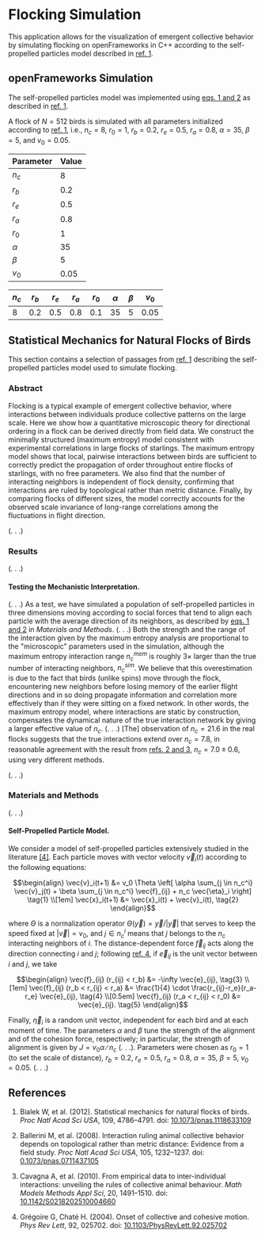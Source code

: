 # Flocking Simulation

This application allows for the visualization of emergent collective behavior by simulating flocking on openFrameworks in C++ according to the self-propelled particles model described in [ref. 1](#ref).

## openFrameworks Simulation

The self-propelled particles model was implemented using [eqs. 1 and 2](#eqs) as described in [ref. 1](#ref).

A flock of $N = 512$ birds is simulated with all parameters initialized according to [ref. 1](#ref), i.e., $n_c = 8$, $r_0 = 1$, $r_b = 0.2$, $r_e = 0.5$, $r_a = 0.8$, $\alpha = 35$, $\beta = 5$, and $v_0 = 0.05$.

| Parameter | Value |
| --------- | ----- |
| $n_c$     | 8     |
| $r_b$     | 0.2   |
| $r_e$     | 0.5   |
| $r_a$     | 0.8   |
| $r_0$     | 1     |
| $\alpha$  | 35    |
| $\beta$   | 5     |
| $v_0$     | 0.05  |

| $n_c$ | $r_b$ | $r_e$ | $r_a$ | $r_0$ | $\alpha$ | $\beta$ | $v_0$ |
| ----  | ----- | ----- | ----- | ----- | -------- | ------- | ----- |
| 8     | 0.2   | 0.5   | 0.8   | 0.1   | 35       | 5       | 0.05  |

## Statistical Mechanics for Natural Flocks of Birds

This section contains a selection of passages from [ref. 1](#ref) describing the self-propelled particles model used to simulate flocking.

### Abstract

Flocking is a typical example of emergent collective behavior, where interactions between individuals produce collective patterns on the large scale. Here we show how a quantitative microscopic theory for directional ordering in a flock can be derived directly from field data. We construct the minimally structured (maximum entropy) model consistent with experimental correlations in large flocks of starlings. The maximum entropy model shows that local, pairwise interactions between birds are sufficient to correctly predict the propagation of order throughout entire flocks of starlings, with no free parameters. We also find that the number of interacting neighbors is independent of flock density, confirming that interactions are ruled by topological rather than metric distance. Finally, by comparing flocks of different sizes, the model correctly accounts for the observed scale invariance of long-range correlations among the fluctuations in flight direction.

(. . .)

### Results

(. . .)

#### Testing the Mechanistic Interpretation.

(. . .) As a test, we have simulated a population of self-propelled particles in three dimensions moving according to social forces that tend to align each particle with the average direction of its neighbors, as described by [eqs. 1 and 2](#eqs) in _Materials and Methods_. (. . .) Both the strength and the range of the interaction given by the maximum entropy analysis are proportional to the "microscopic" parameters used in the simulation, although the maximum entropy interaction range $n_c^{mem}$ is roughly $3 \times$ larger than the true number of interacting neighbors, $n_c^{sim}$. We believe that this overestimation is due to the fact that birds (unlike spins) move through the flock, encountering new neighbors before losing memory of the earlier flight directions and in so doing propagate information and correlation more effectively than if they were sitting on a fixed network. In other words, the maximum entropy model, where interactions are static by construction, compensates the dynamical nature of the true interaction network by giving a larger effective value of $n_c$. (. . .) \[The\] observation of $n_c = 21.6$ in the real flocks suggests that the true interactions extend over $n_c = 7.8$, in reasonable agreement with the result from [refs. 2 and 3](#ref), $n_c = 7.0 \pm 0.6$, using very different methods.

(. . .)

### Materials and Methods

(. . .)

#### Self-Propelled Particle Model.

We consider a model of self-propelled particles extensively studied in the literature [\[4\]](#ref). Each particle moves with vector velocity $\vec{v}_i(t)$ according to the following equations:

<a id="eqs"/></a>
```math
\begin{align}
\vec{v}_i(t+1) &= v_0 \Theta \left[ \alpha \sum_{j \in n_c^i} \vec{v}_j(t) + \beta \sum_{j \in n_c^i} \vec{f}_{ij} + n_c \vec{\eta}_i \right] \tag{1} \\[1em]
\vec{x}_i(t+1) &= \vec{x}_i(t) + \vec{v}_i(t), \tag{2}
\end{align}
```

where $\Theta$ is a normalization operator $\Theta(\vec{y}) = \vec{y} / |\vec{y}|$ that serves to keep the speed fixed at $|\vec{v}| = v_0$, and $j \in n_c^i$ means that $j$ belongs to the $n_c$ interacting neighbors of $i$. The distance-dependent force $\vec{f}_ {ij}$ acts along the direction connecting $i$ and $j$; following [ref. 4](#ref), if $\vec{e}_ {ij}$ is the unit vector between $i$ and $j$, we take

```math
\begin{align}
\vec{f}_{ij} (r_{ij} < r_b) &= -\infty \vec{e}_{ij}, \tag{3} \\[1em]
\vec{f}_{ij} (r_b < r_{ij} < r_a) &= \frac{1}{4} \cdot \frac{r_{ij}-r_e}{r_a-r_e} \vec{e}_{ij}, \tag{4} \\[0.5em]
\vec{f}_{ij} (r_a < r_{ij} < r_0) &= \vec{e}_{ij}. \tag{5}
\end{align}
```

Finally, $\vec{\eta}_i$ is a random unit vector, independent for each bird and at each moment of time. The parameters $\alpha$ and $\beta$ tune the strength of the alignment and of the cohesion force, respectively; in particular, the strength of alignment is given by $J = v_0 \alpha ∕ n_c$ (. . .). Parameters were chosen as $r_0 = 1$ (to set the scale of distance), $r_b = 0.2$, $r_e = 0.5$, $r_a = 0.8$, $\alpha = 35$, $\beta = 5$, $v_0 = 0.05$. (. . .)

## <a id="ref"/></a> References

1. Bialek W, et al. (2012). Statistical mechanics for natural flocks of birds. _Proc Natl Acad Sci USA_, 109, 4786–4791. doi: [10.1073/pnas.1118633109](https://doi.org/10.1073/pnas.1118633109)

2. Ballerini M, et al. (2008). Interaction ruling animal collective behavior depends on topological rather than metric distance: Evidence from a field study. _Proc Natl Acad
Sci USA_, 105, 1232–1237. doi: [0.1073/pnas.0711437105](https://doi.org/10.1073/pnas.0711437105)

3. Cavagna A, et al. (2010). From empirical data to inter-individual interactions: unveiling the rules of collective animal behaviour. _Math Models Methods Appl Sci_, 20, 1491–1510. doi: [10.1142/S0218202510004660](https://doi.org/10.1142/S0218202510004660)

4. Grégoire G, Chaté H. (2004). Onset of collective and cohesive motion. _Phys Rev Lett_, 92, 025702. doi: [10.1103/PhysRevLett.92.025702](https://doi.org/10.1103/PhysRevLett.92.025702)
